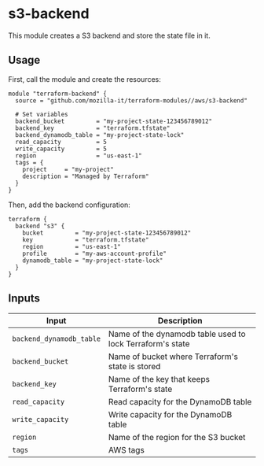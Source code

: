 # s3-backend

This module creates a S3 backend and store the state file in it.

## Usage

First, call the module and create the resources:
```hcl-terraform
module "terraform-backend" {
  source = "github.com/mozilla-it/terraform-modules//aws/s3-backend"

  # Set variables
  backend_bucket         = "my-project-state-123456789012"
  backend_key            = "terraform.tfstate"
  backend_dynamodb_table = "my-project-state-lock"
  read_capacity          = 5
  write_capacity         = 5
  region                 = "us-east-1"
  tags = {
    project     = "my-project"
    description = "Managed by Terraform"
  }
}
```

Then, add the backend configuration:
```hcl-terraform
terraform {
  backend "s3" {
    bucket         = "my-project-state-123456789012"
    key            = "terraform.tfstate"
    region         = "us-east-1"
    profile        = "my-aws-account-profile"
    dynamodb_table = "my-project-state-lock"
  }
}
```


## Inputs

| Input                    | Description                                                                              |
|--------------------------|------------------------------------------------------------------------------------------|
| `backend_dynamodb_table` | Name of the dynamodb table used to lock Terraform's state                                |
| `backend_bucket`         | Name of bucket where Terraform's state is stored                                         |
| `backend_key`            | Name of the key that keeps Terraform's state                                             |
| `read_capacity`          | Read capacity for the DynamoDB table                                                     |
| `write_capacity`         | Write capacity for the DynamoDB table                                                    |
| `region`                 | Name of the region for the S3 bucket                                                     |
| `tags`                   | AWS tags                                                                                 |
